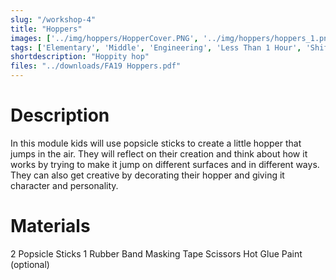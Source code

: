```yaml
---
slug: "/workshop-4"
title: "Hoppers"
images: ['../img/hoppers/HopperCover.PNG', '../img/hoppers/hoppers_1.png']
tags: ['Elementary', 'Middle', 'Engineering', 'Less Than 1 Hour', 'Shifting Rhythms']
shortdescription: "Hoppity hop"
files: "../downloads/FA19 Hoppers.pdf"
---
```


# Description 
In this module kids will use popsicle sticks to create a little hopper that jumps in the air. They will reflect on their creation and think about how it works by trying to make it jump on different surfaces and in different ways. They can also get creative by decorating their hopper and giving it character and personality. 

# Materials
2 Popsicle Sticks
1 Rubber Band
Masking Tape
Scissors
Hot Glue
Paint (optional) 
